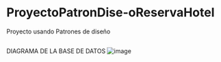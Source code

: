 # ProyectoPatronDise-oReservaHotel
Proyecto usando Patrones de diseño 



## 

DIAGRAMA DE LA BASE DE DATOS
![image](https://github.com/user-attachments/assets/8e50295c-e483-48de-b303-9a40b92b66f9)
